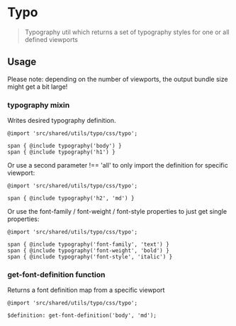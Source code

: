 # Typo

> Typography util which returns a set of typography styles for one or all defined viewports 

## Usage

Please note: depending on the number of viewports, the output bundle size might get a bit large!

### typography mixin

Writes desired typography definition.

```
@import 'src/shared/utils/typo/css/typo';

span { @include typography('body') }
span { @include typography('h1') }
```

Or use a second parameter !== 'all' to only import the definition for specific viewport:

```
@import 'src/shared/utils/typo/css/typo';

span { @include typography('h2', 'md') }
```

Or use the font-family / font-weight / font-style properties to just get single properties:

```
@import 'src/shared/utils/typo/css/typo';

span { @include typography('font-family', 'text') }
span { @include typography('font-weight', 'bold') }
span { @include typography('font-style', 'italic') }
```

### get-font-definition function

Returns a font definition map from a specific viewport

```
@import 'src/shared/utils/typo/css/typo';

$definition: get-font-definition('body', 'md');
```
